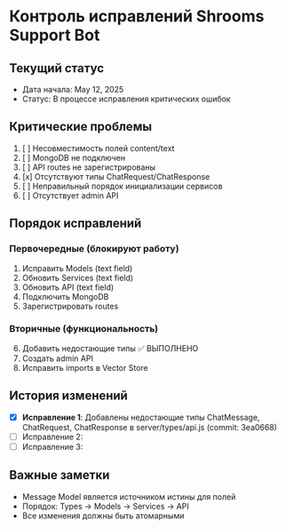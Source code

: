 # Контроль исправлений Shrooms Support Bot

## Текущий статус
- Дата начала: May 12, 2025
- Статус: В процессе исправления критических ошибок

## Критические проблемы
1. [ ] Несовместимость полей content/text
2. [ ] MongoDB не подключен
3. [ ] API routes не зарегистрированы  
4. [x] Отсутствуют типы ChatRequest/ChatResponse
5. [ ] Неправильный порядок инициализации сервисов
6. [ ] Отсутствует admin API

## Порядок исправлений
### Первочередные (блокируют работу)
1. Исправить Models (text field)
2. Обновить Services (text field) 
3. Обновить API (text field)
4. Подключить MongoDB
5. Зарегистрировать routes

### Вторичные (функциональность)
6. Добавить недостающие типы ✅ ВЫПОЛНЕНО
7. Создать admin API
8. Исправить imports в Vector Store

## История изменений
- [x] **Исправление 1**: Добавлены недостающие типы ChatMessage, ChatRequest, ChatResponse в server/types/api.js (commit: 3ea0668)
- [ ] Исправление 2:
- [ ] Исправление 3:

## Важные заметки
- Message Model является источником истины для полей
- Порядок: Types → Models → Services → API
- Все изменения должны быть атомарными